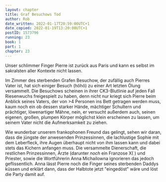 ```yaml
---
layout: chapter
title: Graf Besuchows Tod
author: Rob
date_written: 2022-01-17T20:59:00UTC+1
date_copied: 2022-01-19T13:20:00UTC+1
postID: 1573796
running: 23
book: 1
part: 1
chapter: 23
---
```

Unser schlimmer Finger Pierre ist zurück aus Paris und kann es selbst im sakralsten aller Kontexte nicht lassen.

Im Zimmer des sterbenden Grafen Besuchow, der zufällig auch Pierres Vater ist, hat sich einiger Besuch (höhö) zu einer Art letzten Ölung versammelt. Die Besuchows scheinen in ihrer CK3-Blutlinie auf jeden Fall Riesenwuchs freigespielt zu haben, denn nicht nur kriegt sich Pierre beim Anblick seines Vaters, der von >4 Personen ins Bett getragen werden muss, kaum noch ein ob dessen starker Hände, mächtiger Schultern und prächtiger, löwenartiger Mähne, nein, er versucht außerdem auch, seinen eigenen, großen, plumpen Körper möglichst klein erscheinen zu lassen, um seinem Vater nicht die Aufmerksamkeit zu ziehen.

Wie wunderbar unserem frankophonen Freund das gelingt, sehen wir daran, dass die jüngste der anwesenden Prinzessinnen, die lachlustige Sophie mit dem Leberfleck, ihre Augen überhaupt nicht von ihm lassen kann und dabei stets das Kichern anfangen muss. Die versammelte Dienerschaft, die restlichen Prinzessinnen, Ärzte (darunter *noch* ein Franzose X( ) und Priester, sowie die Wortführerin Anna Michailowna ignorieren das jedoch geflissentlich. Anna lässt Pierre noch die Finger seines sterbenden Daddys küssen und erklärt dann, dass der Halbtote jetzt "eingedöst" wäre und löst die Party damit auf. 